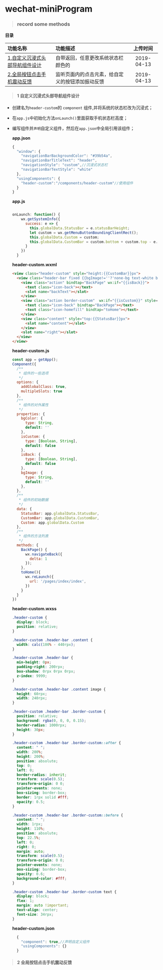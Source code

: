 # wechat-miniProgram
> ### record some methods
**目录**

|功能名称          |功能描述        |上传时间        |
| :-------------|:-------------|:-------------:|
|[1.自定义沉浸式头部导航组件设计](#1-自定义沉浸式头部导航组件设计)|自带返回，任意更改系统状态栏颜色的|2019-04-13|
|[2.全局按钮点击手机震动反馈](#2-全局按钮点击手机震动反馈)|监听页面内的点击元素，给自定义的按钮添加振动反馈|2019-04-13|



> #### 1 自定义沉浸式头部导航组件设计

* 创建名为`header-custom`的 `component` 组件,并将系统的状态栏改为沉浸式；
* 在`app.js`中初始化方法`onLaunch()`里面获取手机状态栏高度；
* 编写组件并`声明`自定义组件，然后在`app.json`中全局引用该组件；

    **app.json**
    ```javascript
    {
      "window": {
        "navigationBarBackgroundColor": "#39b54a",
        "navigationBarTitleText": "header",
        "navigationStyle": "custom",//沉浸式状态栏
        "navigationBarTextStyle": "white"
      },
      "usingComponents": {
        "header-custom":"/components/header-custom"//使用组件
      }
    }
    ```
    
    **app.js**
    ```javascript
    
    onLaunch: function() {
        wx.getSystemInfo({
          success: e => {
            this.globalData.StatusBar = e.statusBarHeight;
            let custom = wx.getMenuButtonBoundingClientRect();
            this.globalData.Custom = custom;  
            this.globalData.CustomBar = custom.bottom + custom.top - e.statusBarHeight;
          }
        })
      }
    ```
    
    **header-custom.wxml**
    ```html
    <view class="header-custom" style="height:{{CustomBar}}px">
      <view class="header-bar fixed {{bgImage!=''?'none-bg text-white bg-img':''}} {{bgColor}}" style="height:{{CustomBar}}px;padding-top:{{StatusBar}}px;{{bgImage?'background-image:url(' + bgImage+')':''}}">
        <view class="action" bindtap="BackPage" wx:if="{{isBack}}">
          <text class="icon-back"></text>
          <slot name="backText"></slot>
        </view>
        <view class="action border-custom"  wx:if="{{isCustom}}" style="width:{{Custom.width}}px;height:{{Custom.height}}px;margin-left:calc(750rpx - {{Custom.right}}px)">
          <text class="icon-back" bindtap="BackPage"></text>
          <text class="icon-homefill" bindtap="toHome"></text>
        </view>
        <view class="content" style="top:{{StatusBar}}px">
          <slot name="content"></slot>
        </view>
        <slot name="right"></slot>
      </view>
    </view>
    ```
    
    **header-custom.js**
    ```javascript
    const app = getApp();
    Component({
      /**
       * 组件的一些选项
       */
      options: {
        addGlobalClass: true,
        multipleSlots: true
      },
      /**
       * 组件的对外属性
       */
      properties: {
        bgColor: {
          type: String,
          default: ''
        }, 
        isCustom: {
          type: [Boolean, String],
          default: false
        },
        isBack: {
          type: [Boolean, String],
          default: false
        },
        bgImage: {
          type: String,
          default: ''
        },
      },
      /**
       * 组件的初始数据
       */
      data: {
        StatusBar: app.globalData.StatusBar,
        CustomBar: app.globalData.CustomBar,
        Custom: app.globalData.Custom
      },
      /**
       * 组件的方法列表
       */
      methods: {
        BackPage() {
          wx.navigateBack({
            delta: 1
          });
        },
        toHome(){
          wx.reLaunch({
            url: '/pages/index/index',
          })
        }
      }
    })
    ```
    **header-custom.wxss**
    ```css
    .header-custom {
      display: block;
      position: relative;
    }
    
    .header-custom .header-bar .content {
      width: calc(100% - 440rpx);
    }
    
    .header-custom .header-bar {
      min-height: 0px;
      padding-right: 200rpx;
      box-shadow: 0rpx 0rpx 0rpx;
      z-index: 9999;
    }
    
    .header-custom .header-bar .content image {
      height: 60rpx;
      width: 240rpx;
    }
    
    .header-custom .header-bar .border-custom {
      position: relative;
      background: rgba(0, 0, 0, 0.15);
      border-radius: 1000rpx;
      height: 30px;
    }
    
    .header-custom .header-bar .border-custom::after {
      content: " ";
      width: 200%;
      height: 200%;
      position: absolute;
      top: 0;
      left: 0;
      border-radius: inherit;
      transform: scale(0.5);
      transform-origin: 0 0;
      pointer-events: none;
      box-sizing: border-box;
      border: 1rpx solid #fff;
      opacity: 0.5;
    }
    
    .header-custom .header-bar .border-custom::before {
      content: " ";
      width: 1rpx;
      height: 110%;
      position: absolute;
      top: 22.5%;
      left: 0;
      right: 0;
      margin: auto;
      transform: scale(0.5);
      transform-origin: 0 0;
      pointer-events: none;
      box-sizing: border-box;
      opacity: 0.6;
      background-color: #fff;
    }
    
    .header-custom .header-bar .border-custom text {
      display: block;
      flex: 1;
      margin: auto !important;
      text-align: center;
      font-size: 34rpx;
    }  
    ```
    
    **header-custom.json**
    ```javascript
      {
        "component": true,//声明自定义组件
        "usingComponents": {}
      }
    ```
    


> #### 2 全局按钮点击手机震动反馈